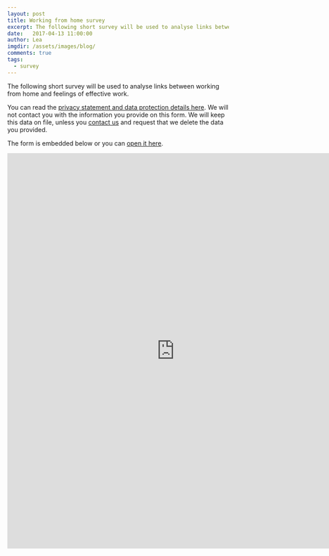 ```yaml
---
layout: post
title: Working from home survey
excerpt: The following short survey will be used to analyse links between working from home and feelings of effective work.
date:   2017-04-13 11:00:00
author: Lea
imgdir:	/assets/images/blog/
comments: true
tags:
  - survey
---
```


The following short survey will be used to analyse links between working from home and feelings of effective work.
 
You can read the [privacy statement and data protection details here](https://drive.google.com/file/d/0B99tCKKR0U1VNEt1Y1ZOX3gwQ1E/view). We will not contact you with the information you provide on this form. We will keep this data on file, unless you [contact us](/contact) and request that we delete the data you provided.

The form is embedded below or you can [open it here](https://goo.gl/forms/OQOrcI3uyFroTgAO2).

<iframe src="https://docs.google.com/forms/d/e/1FAIpQLSfwP9Cklo96HqrdJVDWYQlVOzvy5lO1-q2L0R-MX1xwHm98UA/viewform?embedded=true" width="760" height="900" frameborder="0" marginheight="0" marginwidth="0" align="center">Loading...</iframe>